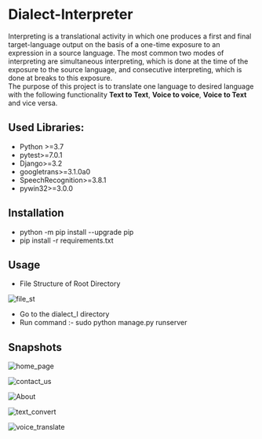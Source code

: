 # Dialect-Interpreter

Interpreting is a translational activity in which one produces a first and final target-language output on the basis of a one-time exposure to an expression in a source language.
The most common two modes of interpreting are simultaneous interpreting, which is done at the time of the exposure to the source language, and consecutive interpreting, which is done at breaks to this exposure.        
The purpose of this project is to translate one language to desired language with the following functionality **Text to Text**, **Voice to voice**, **Voice to Text** and vice versa.

## Used Libraries:
- Python >=3.7
- pytest>=7.0.1
- Django>=3.2
- googletrans>=3.1.0a0
- SpeechRecognition>=3.8.1
- pywin32>=3.0.0

## Installation
- python -m pip install --upgrade pip
- pip install -r requirements.txt

## Usage
- File Structure of Root Directory

![file_st](https://user-images.githubusercontent.com/69416241/211196641-98ce04b0-392b-419f-a092-235d71aa4ce5.png)

- Go to the dialect_I directory
- Run command :- sudo python manage.py runserver

## Snapshots
![home_page](https://user-images.githubusercontent.com/69416241/211196699-b1316380-e563-4444-aa8c-e40a7ff4391b.png)

![contact_us](https://user-images.githubusercontent.com/69416241/211196704-d55d8c14-8ca9-401c-a09b-8dce5ec3964b.png)

![About](https://user-images.githubusercontent.com/69416241/211196708-b348202b-80ac-4606-9687-5d8969bc6cc0.png)

![text_convert](https://user-images.githubusercontent.com/69416241/211196716-1c7fee79-a331-412f-88cc-9dd90e6d9d51.png)

![voice_translate](https://user-images.githubusercontent.com/69416241/211196751-a93b255d-4e8b-450a-95ca-6c44d908ef55.png)


